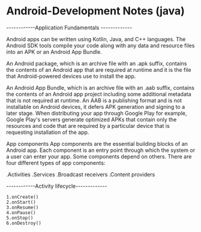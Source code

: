 # Android-Development Notes (java)

------------Application Fundamentals -------------

Android apps can be written using Kotlin, Java, and C++ languages. The Android SDK tools compile your code along with any data and resource files into an APK or an Android App Bundle.

An Android package, which is an archive file with an .apk suffix, contains the contents of an Android app that are required at runtime and it is the file that Android-powered devices use to install the app.

An Android App Bundle, which is an archive file with an .aab suffix, contains the contents of an Android app project including some additional metadata that is not required at runtime. An AAB is a publishing format and is not installable on Android devices, it defers APK generation and signing to a later stage. When distributing your app through Google Play for example, Google Play's servers generate optimized APKs that contain only the resources and code that are required by a particular device that is requesting installation of the app.

App components
App components are the essential building blocks of an Android app. Each component is an entry point through which the system or a user can enter your app. Some components depend on others.
There are four different types of app components:

.Activities
.Services
.Broadcast receivers
.Content providers


------------Activity lifecycle-------------
```
1.onCreate()
2.onStart()
3.onResume()
4.onPause()
5.onStop()
6.onDestroy() 
```
